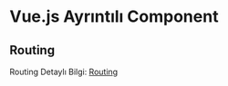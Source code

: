 # Vue.js Ayrıntılı Component

## Routing

Routing Detaylı Bilgi: [Routing](https://github.com/kaankaltakkiran/Linux_notlarim/blob/main/vue.js_notlar%C4%B1m/ayr%C4%B1nt%C4%B1l%C4%B1_components/Props.md)

